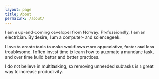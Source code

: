 ```yaml
---
layout: page
title: About
permalink: /about/
---
```


I am a up-and-coming developer from Norway. Professionally, I am an electrician. By desire, I am a computer- and sciencegeek.

I love to create tools to make workflows more appreciative, faster and less troublesome. I often invest time to learn how to automate a mundane task, and over time build better and better practices.

I do not believe in multitasking, so removing unneeded subtasks is a great way to increase productivity.
